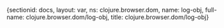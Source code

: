 {sectionid: docs, layout: var, ns: clojure.browser.dom, name: log-obj, full-name: clojure.browser.dom/log-obj,
  title: clojure.browser.dom/log-obj}
